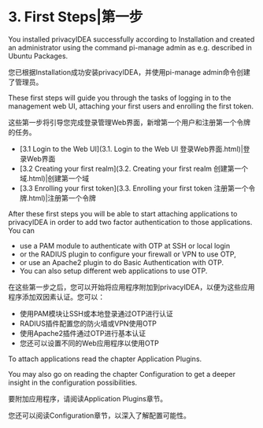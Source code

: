 # 3. First Steps|第一步

You installed privacyIDEA successfully according to Installation and created an administrator using the command pi-manage admin as e.g. described in Ubuntu Packages.

您已根据Installation成功安装privacyIDEA，并使用pi-manage admin命令创建了管理员。

These first steps will guide you through the tasks of logging in to the management web UI, attaching your first users and enrolling the first token.

这些第一步将引导您完成登录管理Web界面，新增第一个用户和注册第一个令牌的任务。

* [3.1 Login to the Web UI](3.1. Login to the Web UI 登录Web界面.html)|登录Web界面
* [3.2 Creating your first realm](3.2. Creating your first realm 创建第一个域.html)|创建第一个域
* [3.3 Enrolling your first token](3.3. Enrolling your first token 注册第一个令牌.html)|注册第一个令牌

After these first steps you will be able to start attaching applications to privacyIDEA in order to add two factor authentication to those applications. You can

* use a PAM module to authenticate with OTP at SSH or local login
* or the RADIUS plugin to configure your firewall or VPN to use OTP,
* or use an Apache2 plugin to do Basic Authentication with OTP.
* You can also setup different web applications to use OTP.

在这些第一步之后，您可以开始将应用程序附加到privacyIDEA，以便为这些应用程序添加双因素认证。您可以：

* 使用PAM模块让SSH或本地登录通过OTP进行认证
* RADIUS插件配置您的防火墙或VPN使用OTP
* 使用Apache2插件通过OTP进行基本认证
* 您还可以设置不同的Web应用程序以使用OTP

To attach applications read the chapter Application Plugins.

You may also go on reading the chapter Configuration to get a deeper insight in the configuration possibilities.

要附加应用程序，请阅读Application Plugins章节。

您还可以阅读Configuration章节，以深入了解配置可能性。